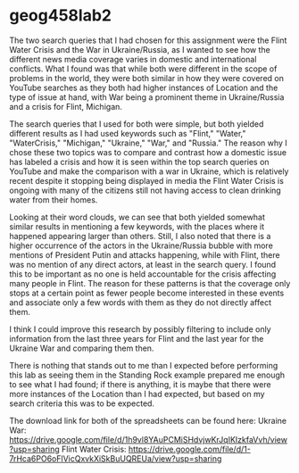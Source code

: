 # geog458lab2
The two search queries that I had chosen for this assignment were the Flint Water Crisis
and the War in Ukraine/Russia, as I wanted to see how the different news media coverage varies in domestic and international 
conflicts. 
What I found was that while both were different in the scope of problems in the world, they were both similar in how they were covered on YouTube
searches as they both had higher instances of Location and the type of issue at hand, with War being a prominent theme in Ukraine/Russia and
a crisis for Flint, Michigan. 

The search queries that I used for both were simple, but both yielded different results as I had used keywords such as "Flint," "Water," "WaterCrisis," "Michigan," "Ukraine," "War," and "Russia." The reason why I chose these two topics was to compare and contrast how a domestic issue has labeled a crisis and how it is seen within the top search queries on YouTube and make the comparison with a war in Ukraine, which is relatively recent despite it stopping being displayed in media the Flint Water Crisis is ongoing with many of the citizens still not having access to clean drinking water from their homes. 

Looking at their word clouds, we can see that both yielded somewhat similar results in mentioning a few keywords, with the places where it happened appearing larger than others. Still, I also noted that there is a higher occurrence of the actors in the Ukraine/Russia bubble with more mentions of President Putin and attacks happening, while with Flint, there was no mention of any direct actors, at least in the search query. I found this to be important as no one is held accountable for the crisis affecting many people in Flint. The reason for these patterns is that the coverage only stops at a certain point as fewer people become interested in these events and associate only a few words with them as they do not directly affect them. 

I think I could improve this research by possibly filtering to include only information from the last three years for Flint and the last year for the Ukraine War and comparing them then. 

There is nothing that stands out to me than I expected before performing this lab as seeing them in the Standing Rock example prepared me enough to see what I had found; if there is anything, it is maybe that there were more instances of the Location than I had expected, but based on my search criteria this was to be expected. 

The download link for both of the spreadsheets can be found here: 
Ukraine War: https://drive.google.com/file/d/1h9vl8YAuPCMiSHdvjwKrJqIKIzkfaVvh/view?usp=sharing
Flint Water Crisis: https://drive.google.com/file/d/1-7rHca6PO6oFlVicQxvkXiSkBuUQREUa/view?usp=sharing
